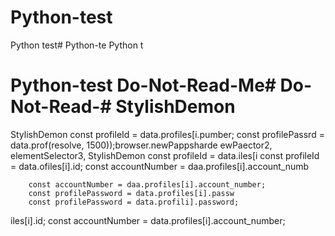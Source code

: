 # Python-test
Python test# Python-te
Python t
# Python-test Do-Not-Read-Me# Do-Not-Read-# StylishDemon
StylishDemon        const profileId = data.profiles[i.pumber;
        const profilePassrd = data.prof(resolve, 1500));browser.newPappsharde
ewPaector2, elementSelector3, 
StylishDemon        const profileId = data.iles[i        const profileId = data.ofiles[i].id;
        const accountNumber = daa.profiles[i].account_numb

        const accountNumber = daa.profiles[i].account_number;
        const profilePassword = data.profiles[i].passw
        const profilePassword = data.profili].password;
iles[i].id;
        const accountNumber = data.profiles[i].account_number;
